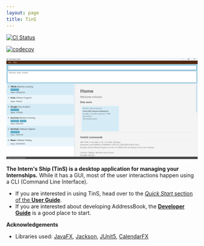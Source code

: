```yaml
---
layout: page
title: TinS
---
```


[![CI Status](https://github.com/AY2223S2-CS2103T-W11-2/tp/workflows/Java%20CI/badge.svg)](https://github.com/AY2223S2-CS2103T-W11-2/tp/actions)

[![codecov](https://codecov.io/gh/AY2223S2-CS2103T-W11-2/tp/branch/master/graph/badge.svg?token=WF8JHZGGK4)](https://codecov.io/gh/AY2223S2-CS2103T-W11-2/tp)

![Ui](images/ug/home_page.png)


**The Intern's Ship (TinS) is a desktop application for managing your Internships.** While it has a GUI, most of the user interactions happen using a CLI (Command Line Interface).

* If you are interested in using TinS, head over to the [_Quick Start_ section of the **User Guide**](UserGuide.html#quick-start).
* If you are interested about developing AddressBook, the [**Developer Guide**](DeveloperGuide.html) is a good place to start.


**Acknowledgements**

* Libraries used: [JavaFX](https://openjfx.io/), [Jackson](https://github.com/FasterXML/jackson), [JUnit5](https://github.com/junit-team/junit5), [CalendarFX](https://github.com/dlsc-software-consulting-gmbh/CalendarFX)
